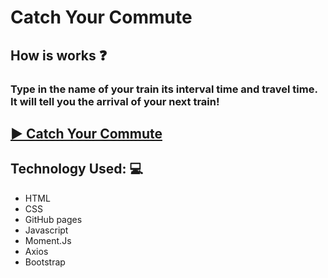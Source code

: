 # Catch Your Commute
## How is works :question:
### Type in the name of your train its interval time and travel time. It will tell you the arrival of your next train! 

## [ :arrow_forward: Catch Your Commute ](https://deefg.github.io/TrainSchedule/.)

## Technology Used: :computer:
* HTML
* CSS 
* GitHub pages
* Javascript 
* Moment.Js
* Axios
* Bootstrap

